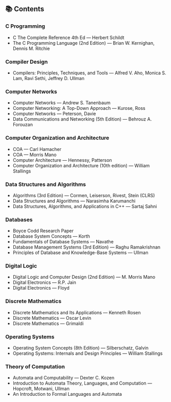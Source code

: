 ## 📚 Contents

### C Programming

- C The Complete Reference 4th Ed — Herbert Schildt
- The C Programming Language (2nd Edition) — Brian W. Kernighan, Dennis M. Ritchie

### Compiler Design

- Compilers: Principles, Techniques, and Tools — Alfred V. Aho, Monica S. Lam, Ravi Sethi, Jeffrey D. Ullman

### Computer Networks

- Computer Networks — Andrew S. Tanenbaum
- Computer Networking: A Top-Down Approach — Kurose, Ross
- Computer Networks — Peterson, Davie
- Data Communications and Networking (5th Edition) — Behrouz A. Forouzan

### Computer Organization and Architecture

- COA — Carl Hamacher
- COA — Morris Mano
- Computer Architecture — Hennessy, Patterson
- Computer Organization and Architecture (10th edition) — William Stallings

### Data Structures and Algorithms

- Algorithms (3rd Edition) — Cormen, Leiserson, Rivest, Stein (CLRS)
- Data Structures and Algorithms — Narasimha Karumanchi
- Data Structures, Algorithms, and Applications in C++ — Sartaj Sahni

### Databases

- Boyce Codd Research Paper
- Database System Concepts — Korth
- Fundamentals of Database Systems — Navathe
- Database Management Systems (3rd Edition) — Raghu Ramakrishnan
- Principles of Database and Knowledge-Base Systems — Ullman

### Digital Logic

- Digital Logic and Computer Design (2nd Edition) — M. Morris Mano
- Digital Electronics — R.P. Jain
- Digital Electronics — Floyd

### Discrete Mathematics

- Discrete Mathematics and Its Applications — Kenneth Rosen
- Discrete Mathematics — Oscar Levin
- Discrete Mathematics — Grimaldi

### Operating Systems

- Operating System Concepts (8th Edition) — Silberschatz, Galvin
- Operating Systems: Internals and Design Principles — William Stallings

### Theory of Computation

- Automata and Computability — Dexter C. Kozen
- Introduction to Automata Theory, Languages, and Computation — Hopcroft, Motwani, Ullman
- An Introduction to Formal Languages and Automata
